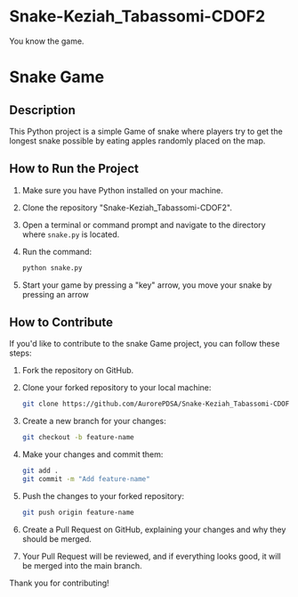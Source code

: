 # Snake-Keziah_Tabassomi-CDOF2
You know the game.

# Snake Game

## Description

This Python project is a simple Game of snake where players try to get the longest snake possible by eating apples randomly placed on the map.

## How to Run the Project

1. Make sure you have Python installed on your machine.

2. Clone the repository "Snake-Keziah_Tabassomi-CDOF2".

3. Open a terminal or command prompt and navigate to the directory where `snake.py` is located.

4. Run the command:

    ```bash
    python snake.py
    ```

5. Start your game by pressing a "key" arrow, you move your snake by pressing an arrow

## How to Contribute

If you'd like to contribute to the snake Game project, you can follow these steps:

1. Fork the repository on GitHub.

2. Clone your forked repository to your local machine:

    ```bash
    git clone https://github.com/AurorePDSA/Snake-Keziah_Tabassomi-CDOF2.git
    ```

3. Create a new branch for your changes:

    ```bash
    git checkout -b feature-name
    ```

4. Make your changes and commit them:

    ```bash
    git add .
    git commit -m "Add feature-name"
    ```

5. Push the changes to your forked repository:

    ```bash
    git push origin feature-name
    ```

6. Create a Pull Request on GitHub, explaining your changes and why they should be merged.

7. Your Pull Request will be reviewed, and if everything looks good, it will be merged into the main branch.

Thank you for contributing!
